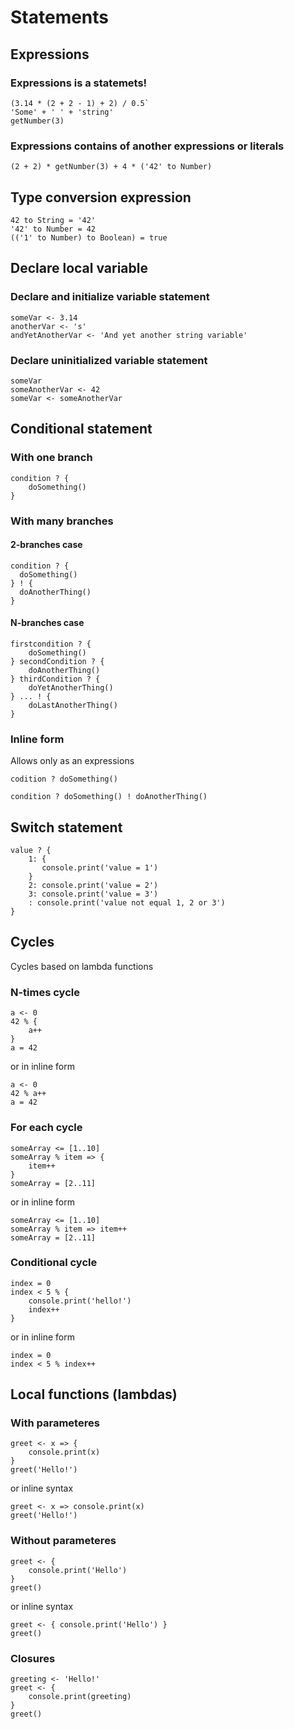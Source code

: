 # Statements
## Expressions
### Expressions is a statemets!
```
(3.14 * (2 + 2 - 1) + 2) / 0.5`
'Some' + ' ' + 'string'
getNumber(3)
```

### Expressions contains of another expressions or literals
```
(2 + 2) * getNumber(3) + 4 * ('42' to Number)
```

## Type conversion expression
`42 to String = '42'`<br/>
`'42' to Number = 42`<br/>
`(('1' to Number) to Boolean) = true`

## Declare local variable
### Declare and initialize variable statement
```
someVar <- 3.14
anotherVar <- 's'
andYetAnotherVar <- 'And yet another string variable'
```

### Declare uninitialized variable statement
```
someVar
someAnotherVar <- 42
someVar <- someAnotherVar
```
## Conditional statement
### With one branch
```
condition ? {
    doSomething()
}
```

### With many branches
#### 2-branches case
```
condition ? {
  doSomething()
} ! {
  doAnotherThing()
}
```

#### N-branches case
```
firstcondition ? {
    doSomething()
} secondCondition ? {
    doAnotherThing()
} thirdCondition ? {
    doYetAnotherThing()
} ... ! {
    doLastAnotherThing()
}
```

### Inline form
Allows only as an expressions
```
codition ? doSomething()
```
```
condition ? doSomething() ! doAnotherThing()
```

## Switch statement
```
value ? {
    1: {
       console.print('value = 1')
    }
    2: console.print('value = 2')
    3: console.print('value = 3')
    : console.print('value not equal 1, 2 or 3')
}
```

## Cycles
Cycles based on lambda functions
### N-times cycle
```
a <- 0
42 % {
    a++
}
a = 42
```
or in inline form
```
a <- 0
42 % a++
a = 42
```

### For each cycle
```
someArray <= [1..10]
someArray % item => {
    item++
}
someArray = [2..11]
```
or in inline form
```
someArray <= [1..10]
someArray % item => item++
someArray = [2..11]
```

### Conditional cycle
```
index = 0
index < 5 % {
    console.print('hello!')
    index++
}
```
or in inline form
```
index = 0
index < 5 % index++
```

## Local functions (lambdas)
### With parameteres
```
greet <- x => {
    console.print(x)
}
greet('Hello!')
```
or inline syntax
```
greet <- x => console.print(x)
greet('Hello!')
```
### Without parameteres
```
greet <- {
    console.print('Hello')
}
greet()
```
or inline syntax
```
greet <- { console.print('Hello') }
greet()
```
### Closures
```
greeting <- 'Hello!'
greet <- {
    console.print(greeting)
}
greet()
```
